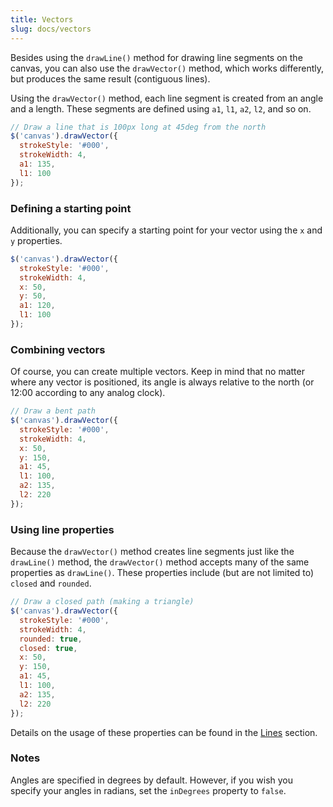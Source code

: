 ```yaml
---
title: Vectors
slug: docs/vectors
---
```


Besides using the `drawLine()` method for drawing line segments on the canvas, you can also use the `drawVector()` method, which works differently, but produces the same result (contiguous lines).

Using the `drawVector()` method, each line segment is created from an angle and a length. These segments are defined using `a1`, `l1`, `a2`, `l2`, and so on.

```js
// Draw a line that is 100px long at 45deg from the north
$('canvas').drawVector({
  strokeStyle: '#000',
  strokeWidth: 4,
  a1: 135,
  l1: 100
});
```

### Defining a starting point

Additionally, you can specify a starting point for your vector using the `x` and `y` properties.

```js
$('canvas').drawVector({
  strokeStyle: '#000',
  strokeWidth: 4,
  x: 50,
  y: 50,
  a1: 120,
  l1: 100
});
```

### Combining vectors

Of course, you can create multiple vectors. Keep in mind that no matter where any vector is positioned, its angle is always relative to the north (or 12:00 according to any analog clock).

```js
// Draw a bent path
$('canvas').drawVector({
  strokeStyle: '#000',
  strokeWidth: 4,
  x: 50,
  y: 150,
  a1: 45,
  l1: 100,
  a2: 135,
  l2: 220
});
```

### Using line properties

Because the `drawVector()` method creates line segments just like the `drawLine()` method, the `drawVector()` method accepts many of the same properties as `drawLine()`. These properties include (but are not limited to) `closed` and `rounded`.

```js
// Draw a closed path (making a triangle)
$('canvas').drawVector({
  strokeStyle: '#000',
  strokeWidth: 4,
  rounded: true,
  closed: true,
  x: 50,
  y: 150,
  a1: 45,
  l1: 100,
  a2: 135,
  l2: 220
});
```

Details on the usage of these properties can be found in the [Lines](/docs/lines/) section.

### Notes

Angles are specified in degrees by default. However, if you wish you specify your angles in radians, set the `inDegrees` property to `false`.
